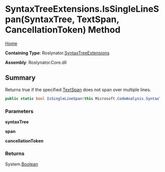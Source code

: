 # SyntaxTreeExtensions\.IsSingleLineSpan\(SyntaxTree, TextSpan, CancellationToken\) Method

[Home](../../../README.md)

**Containing Type**: Roslynator\.[SyntaxTreeExtensions](../README.md)

**Assembly**: Roslynator\.Core\.dll

## Summary

Returns true if the specified [TextSpan](https://docs.microsoft.com/en-us/dotnet/api/microsoft.codeanalysis.text.textspan) does not span over multiple lines\.

```csharp
public static bool IsSingleLineSpan(this Microsoft.CodeAnalysis.SyntaxTree syntaxTree, Microsoft.CodeAnalysis.Text.TextSpan span, System.Threading.CancellationToken cancellationToken = default)
```

### Parameters

**syntaxTree**

**span**

**cancellationToken**

### Returns

System\.[Boolean](https://docs.microsoft.com/en-us/dotnet/api/system.boolean)

